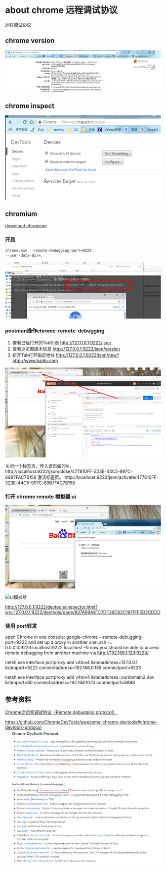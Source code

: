 # about chrome 远程调试协议
[远程调试协议](https://chromedevtools.github.io/devtools-protocol/1-3/)

## chrome version
![chrome://version/](./images/360截图20180623123254403.png)

## chrome inspect
![chrome://inspect](./images/360截图20180623124718545.png)

## chromium 
[download chromium](https://download-chromium.appspot.com/)

### 开启
```
chrome.exe --remote-debugging-port=9222 
--user-data-dir=.
```
![打开 chrome-remote-debugging](./images/360截图20180623152247544.png)

### postman操作chrome-remote-debugging
1. 查看已经打开的Tab列表 http://127.0.0.1:9222/json 
2. 查看浏览器版本信息 http://127.0.0.1:9222/json/version
3. 新开Tab打开指定地址 http://127.0.0.1:9222/json/new?http://www.baidu.com

![新开Tab打开指定地址](./images/360截图20180623153524272.png)


关闭一个标签页，传入该页面的id。
http://localhost:9222/json/close/477810FF-323E-44C5-997C-89B7FAC7B158
激活标签页。
http://localhost:9222/json/activate/477810FF-323E-44C5-997C-89B7FAC7B158


### 打开 chrome remote 模拟器 ui

![新开Tab打开指定地址](./images/20180623153711871.png)

![ui模拟器](./images/ui模拟器.gif)

http://127.0.0.1:9222/devtools/inspector.html?ws=127.0.0.1:9222/devtools/page/837A99A81C7DF39D62C1971FFED2CDDD

### 使用 port转发
open Chrome in one console: google-chrome --remote-debugging-port=9222
and set up a proxy in another one: ssh -L 0.0.0.0:9223:localhost:9222 localhost -N
now you should be able to access remote debugging from another machine via http://192.168.1.123:9223/




netsh.exe interface portproxy add v4tov4 listenaddress=127.0.0.1 listenport=9222 connectaddress=192.168.0.135 connectport=9223


netsh.exe interface portproxy add v4tov4 listenaddress=ourdomain2.dev listenport=80 connectaddress=192.168.10.10 connectport=8888




## 参考资料
[Chrome之远程调试协议（Remote debugging protocol）](https://div.io/topic/1464)

https://github.com/ChromeDevTools/awesome-chrome-devtools#chrome-devtools-protocol
![](./images/360截图20180623165735984.png)





